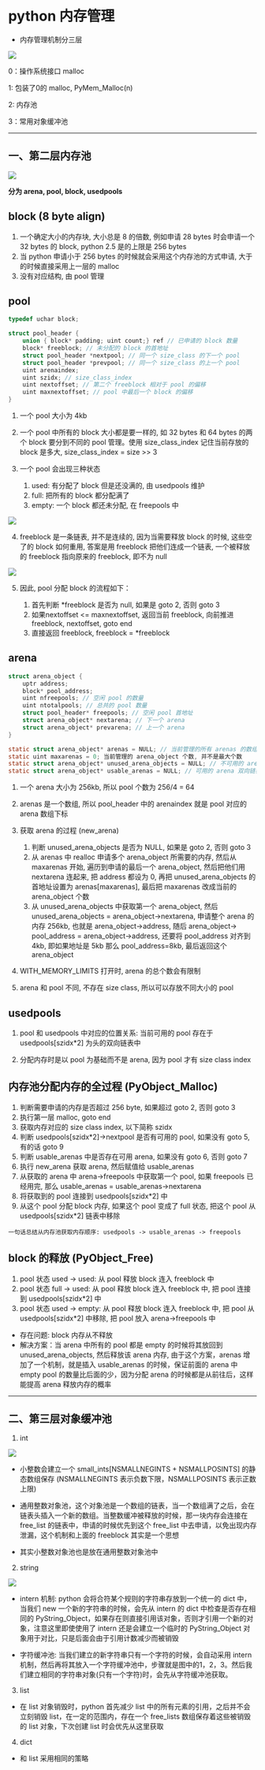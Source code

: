 # python 内存管理

- 内存管理机制分三层

![](imgs/memory_struction.PNG)

0：操作系统接口 malloc

1: 包装了0的 malloc, PyMem_Malloc(n)

2: 内存池

3：常用对象缓冲池

---

## 一、第二层内存池

![](imgs/memory_pool.PNG)

**分为 arena, pool, block, usedpools**

## block (8 byte align)

1. 一个确定大小的内存块, 大小总是 8 的倍数, 例如申请 28 bytes 时会申请一个 32 bytes 的 block, python 2.5 是的上限是 256 bytes
2. 当 python 申请小于 256 bytes 的时候就会采用这个内存池的方式申请, 大于的时候直接采用上一层的 malloc
3. 没有对应结构, 由 pool 管理

## pool

```c
typedef uchar block;

struct pool_header {
    union { block* padding; uint count;} ref // 已申请的 block 数量
    block* freeblock; // 未分配的 block 的首地址
    struct pool_header *nextpool; // 同一个 size_class 的下一个 pool
    struct pool_header *prevpool; // 同一个 size_class 的上一个 pool
    uint arenaindex;
    uint szidx; // size_class_index
    uint nextoffset; // 第二个 freeblock 相对于 pool 的偏移 
    uint maxnextoffset; // pool 中最后一个 block 的偏移
}
```

1. 一个 pool 大小为 4kb

2. 一个 pool 中所有的 block 大小都是要一样的, 如 32 bytes 和 64 bytes 的两个 block 要分到不同的 pool 管理。使用 size_class_index 记住当前存放的 block 是多大, size_class_index = size >> 3

3. 一个 pool 会出现三种状态
    1. used: 有分配了 block 但是还没满的, 由 usedpools 维护
    2. full: 把所有的 block 都分配满了
    3. empty: 一个 block 都还未分配, 在 freepools 中

![](imgs/pool.PNG)

4. freeblock 是一条链表, 并不是连续的, 因为当需要释放 block 的时候, 这些空了的 block 如何重用, 答案是用 freeblock 把他们连成一个链表, 一个被释放的 freeblock 指向原来的 freeblock, 即不为 null

![](imgs/free_block.PNG)


5. 因此, pool 分配 block 的流程如下：

    1. 首先判断 *freeblock 是否为 null, 如果是 goto 2, 否则 goto 3
    2. 如果nextoffset <= maxnextoffset, 返回当前 freeblock, 向前推进 freeblock, nextoffset, goto end
    3. 直接返回 freeblock, freeblock = *freeblock

## arena

```c
struct arena_object {
    uptr address;
    block* pool_address;
    uint nfreepools; // 空闲 pool 的数量
    uint ntotalpools; // 总共的 pool 数量
    struct pool_header* freepools; // 空闲 pool 首地址
    struct arena_object* nextarena; // 下一个 arena
    struct arena_object* prevarena; // 上一个 arena
}
```

```c
static struct arena_object* arenas = NULL; // 当前管理的所有 arenas 的数组
static uint maxarenas = 0; 当前管理的 arena_object 个数, 并不是最大个数
static struct arena_object* unused_arena_objects = NULL; // 不可用的 arena 双向链表
static struct arena_object* usable_arenas = NULL; // 可用的 arena 双向链表
```

1. 一个 arena 大小为 256kb, 所以 pool 个数为 256/4 = 64

2. arenas 是一个数组, 所以 pool_header 中的 arenaindex 就是 pool 对应的 arena 数组下标

3. 获取 arena 的过程 (new_arena)

    1. 判断 unused_arena_objects 是否为 NULL, 如果是 goto 2, 否则 goto 3
    2. 从 arenas 中 realloc 申请多个 arena_object 所需要的内存, 然后从 maxarenas 开始, 遍历到申请的最后一个 arena_object, 然后把他们用 nextarena 连起来, 把 address 都设为 0, 再把 unused_arena_objects 的首地址设置为 arenas\[maxarenas\], 最后把 maxarenas 改成当前的 arena_object 个数
    3. 从 unused_arena_objects 中获取第一个 arena_object, 然后 unused_arena_objects = arena_object->nextarena, 申请整个 arena 的内存 256kb, 也就是 arena_object->address, 随后 arena_object-> pool_address = arena_object->address, 还要将 pool_address 对齐到 4kb, 即如果地址是 5kb 那么 pool_address=8kb, 最后返回这个 arena_object

4. WITH_MEMORY_LIMITS 打开时, arena 的总个数会有限制

5. arena 和 pool 不同, 不存在 size class, 所以可以存放不同大小的 pool

## usedpools

1. pool 和 usedpools 中对应的位置关系: 当前可用的 pool 存在于 usedpools\[szidx*2\] 为头的双向链表中

2. 分配内存时是以 pool 为基础而不是 arena, 因为 pool 才有 size class index

## 内存池分配内存的全过程 (PyObject_Malloc)

1. 判断需要申请的内存是否超过 256 byte, 如果超过 goto 2, 否则 goto 3
2. 执行第一层 malloc, goto end
3. 获取内存对应的 size class index, 以下简称 szidx
4. 判断 usedpools\[szidx*2\]->nextpool 是否有可用的 pool, 如果没有 goto 5, 有的话 goto 9
5. 判断 usable_arenas 中是否存在可用 arena,  如果没有 goto 6, 否则 goto 7
6. 执行 new_arena 获取 arena, 然后赋值给 usable_arenas
7. 从获取的 arena 中 arena->freepools 中获取第一个 pool, 如果 freepools 已经用完, 那么 usable_arenas = usable_arenas->nextarena
8. 将获取到的 pool 连接到 usedpools\[szidx*2\] 中
9. 从这个 pool 分配 block 内存, 如果这个 pool 变成了 full 状态, 把这个 pool 从 usedpools\[szidx*2\] 链表中移除

`一句话总结从内存池获取内存顺序: usedpools -> usable_arenas -> freepools`

## block 的释放 (PyObject_Free)

1. pool 状态 used -> used: 从 pool 释放 block 连入 freeblock 中
2. pool 状态 full -> used: 从 pool 释放 block 连入 freeblock 中, 把 pool 连接到 usedpools\[szidx*2\] 中
3. pool 状态 used -> empty: 从 pool 释放 block 连入 freeblock 中, 把 pool 从 usedpools\[szidx*2\] 中移除, 把 pool 放入 arena->freepools 中

- 存在问题: block 内存从不释放
- 解决方案：当 arena 中所有的 pool 都是 empty 的时候将其放回到 unused_arena_objects, 然后释放该 arena 内存, 由于这个方案，arenas 增加了一个机制，就是插入 usable_arenas 的时候，保证前面的 arena 中 empty pool 的数量比后面的少，因为分配 arena 的时候都是从前往后，这样能提高 arena 释放内存的概率

---

## 二、第三层对象缓冲池

1. int

![](imgs/int_pool.PNG)

- 小整数会建立一个 small_ints\[NSMALLNEGINTS + NSMALLPOSINTS\] 的静态数组保存 (NSMALLNEGINTS 表示负数下限，NSMALLPOSINTS 表示正数上限)

- 通用整数对象池，这个对象池是一个数组的链表，当一个数组满了之后，会在链表头插入一个新的数组。当整数缓冲被释放的时候，那一块内存会连接在 free_list 的链表中，申请的时候优先到这个 free_list 中去申请，以免出现内存泄漏，这个机制和上面的 freeblock 其实是一个思想

- 其实小整数对象池也是放在通用整数对象池中

2. string

![](imgs/char_pool.PNG)

- intern 机制: python 会将合符某个规则的字符串存放到一个统一的 dict 中，当我们 new 一个新的字符串的时候，会先从 intern 的 dict 中检查是否存在相同的 PyString_Object，如果存在则直接引用该对象，否则才引用一个新的对象，注意这里即使使用了 intern 还是会建立一个临时的 PyString_Object 对象用于对比，只是后面会由于引用计数减少而被销毁

- 字符缓冲池: 当我们建立的新字符串只有一个字符的时候，会自动采用 intern 机制，然后再将其放入一个字符缓冲池中，步骤就是图中的1，2，3。然后我们建立相同的字符串对象(只有一个字符)时，会先从字符缓冲池获取。

3. list

- 在 list 对象销毁时，python 首先减少 list 中的所有元素的引用，之后并不会立刻销毁 list，在一定的范围内，存在一个 free_lists 数组保存着这些被销毁的 list 对象，下次创建 list 时会优先从这里获取

4. dict

- 和 list 采用相同的策略